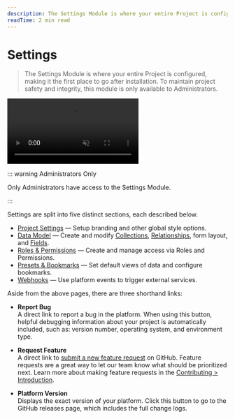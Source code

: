 ```yaml
---
description: The Settings Module is where your entire Project is configured, making it the first place to go after installation.
readTime: 2 min read
---
```


# Settings

> The Settings Module is where your entire Project is configured, making it the first place to go after installation. To
> maintain project safety and integrity, this module is only available to Administrators.

<video autoplay muted loop controls>
<source src="https://cdn.directus.io/docs/v9/app-guide/settings/settings-20220308A/settings-20220308A.mp4" type="video/mp4" />
</video>

::: warning Administrators Only

Only Administrators have access to the Settings Module.

:::

Settings are split into five distinct sections, each described below.

- [Project Settings](/configuration/project-settings) — Setup branding and other global style options.
- [Data Model](/configuration/data-model) — Create and modify [Collections](/getting-started/glossary#collections),
  [Relationships](/getting-started/glossary#relationships), form layout, and
  [Fields](/getting-started/glossary#fields).
- [Roles & Permissions](/configuration/users-roles-permissions) — Create and manage access via Roles and Permissions.
- [Presets & Bookmarks](/configuration/presets-bookmarks) — Set default views of data and configure bookmarks.
- [Webhooks](/configuration/webhooks) — Use platform events to trigger external services.

Aside from the above pages, there are three shorthand links:

- **Report Bug**\
  A direct link to report a bug in the platform. When using this button, helpful debugging information about your project
  is automatically included, such as: version number, operating system, and environment type.

- **Request Feature**\
  A direct link to [submit a new feature request](https://github.com/directus/directus/discussions/new) on GitHub. Feature
  requests are a great way to let our team know what should be prioritized next. Learn more about making feature requests
  in the [Contributing > Introduction](/contributing/introduction#feature-requests).

- **Platform Version**\
  Displays the exact version of your platform. Click this button to go to the GitHub releases page, which includes the full
  change logs.
